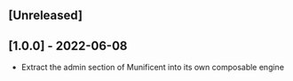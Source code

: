 ## [Unreleased]

## [1.0.0] - 2022-06-08

- Extract the admin section of Munificent into its own composable engine

